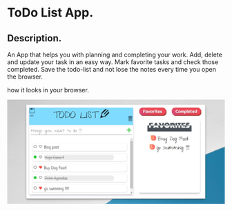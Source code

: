 # ToDo List App.

## Description.

An App that helps you with planning and completing your work. Add, delete and update your task in an easy way. Mark favorite tasks and check those completed. Save the todo-list and not lose the notes every time you open the browser.

how it looks in your browser.

![alt text](./src/images/project.jpg)
